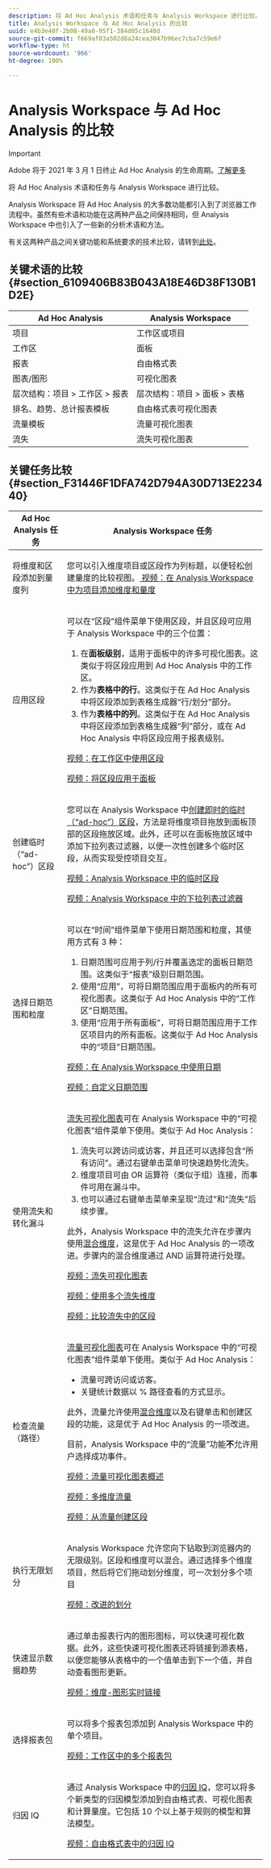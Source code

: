 ```yaml
---
description: 将 Ad Hoc Analysis 术语和任务与 Analysis Workspace 进行比较。
title: Analysis Workspace 与 Ad Hoc Analysis 的比较
uuid: e4b3e40f-2b08-49a0-95f1-384d85c1640d
source-git-commit: f669af03a502d8a24cea3047b96ec7cba7c59e6f
workflow-type: ht
source-wordcount: '966'
ht-degree: 100%

---
```



# Analysis Workspace 与 Ad Hoc Analysis 的比较

>[!IMPORTANT]
>
>Adobe 将于 2021 年 3 月 1 日终止 Ad Hoc Analysis 的生命周期。[了解更多](https://adobe.ly/discoverworkspace)

将 Ad Hoc Analysis 术语和任务与 Analysis Workspace 进行比较。

Analysis Workspace 将 Ad Hoc Analysis 的大多数功能都引入到了浏览器工作流程中。虽然有些术语和功能在这两种产品之间保持相同，但 Analysis Workspace 中也引入了一些新的分析术语和方法。

有关这两种产品之间关键功能和系统要求的技术比较，请转到[此处](https://experienceleague.adobe.com/docs/analytics/admin/admin-overview/analytics-product-comparison.html?lang=zh-Hans)。

## 关键术语的比较 {#section_6109406B83B043A18E46D38F130B1D2E}

| Ad Hoc Analysis | Analysis Workspace |
|--- |--- |
| 项目 | 工作区或项目 |
| 工作区 | 面板 |
| 报表 | 自由格式表 |
| 图表/图形 | 可视化图表 |
| 层次结构：项目 > 工作区 > 报表 | 层次结构：项目 > 面板 > 表格 |
| 排名、趋势、总计报表模板 | 自由格式表可视化图表 |
| 流量模板 | 流量可视化图表 |
| 流失 | 流失可视化图表 |

## 关键任务比较 {#section_F31446F1DFA742D794A30D713E223440}

<table id="table_90D4461F04F34D70844C5E3FBB0BBE44"> 
 <thead> 
  <tr> 
   <th colname="col1" class="entry"> Ad Hoc Analysis 任务 </th> 
   <th colname="col2" class="entry"> Analysis Workspace 任务 </th> 
  </tr>
 </thead>
 <tbody> 
  <tr> 
   <td colname="col1"> <p>将维度和区段添加到量度列 </p> </td> 
   <td colname="col2"> <p>您可以引入维度项目或区段作为列标题，以便轻松创建量度的比较视图。<a href="https://experienceleague.adobe.com/docs/analytics-learn/tutorials/analysis-workspace/metrics/adding-dimensions-and-metrics-to-your-project-in-analysis-workspace.html?lang=zh-Hans"  > 视频：在 Analysis Workspace 中为项目添加维度和量度</a> </p> </td> 
  </tr> 
  <tr> 
   <td colname="col1"> <p>应用区段 </p> </td> 
   <td colname="col2"> <p>可以在“区段”组件菜单下使用区段，并且区段可应用于 Analysis Workspace 中的三个位置： </p> 
    <ol id="ol_800D81FE2C84459B94B085C51E140330"> 
     <li id="li_F2E050902F9A4831BBA57F466E07DEAE">在<b>面板级别</b>，适用于面板中的许多可视化图表。这类似于将区段应用到 Ad Hoc Analysis 中的工作区。 </li> 
     <li id="li_2D88E43E0161485C95B08DC3C593EFD9">作为<b>表格中的行</b>。这类似于在 Ad Hoc Analysis 中将区段添加到表格生成器“行/划分”部分。 </li> 
     <li id="li_102E1A1DAA9247C08FC46C5AB3D78113">作为<b>表格中的列</b>。这类似于在 Ad Hoc Analysis 中将区段添加到表格生成器“列”部分，或在 Ad Hoc Analysis 中将区段应用于报表级别。 </li> 
    </ol> <p><a href="https://experienceleague.adobe.com/docs/analytics-learn/tutorials/analysis-workspace/applying-segments/applying-segments-to-your-analysis-workspace-project.html?lang=zh-Hans"  > 视频：在工作区中使用区段</a> </p> <p><a href="https://experienceleague.adobe.com/docs/analytics-learn/tutorials/analysis-workspace/using-panels/panel-level-segments.html?lang=zh-Hans"  > 视频：将区段应用于面板</a> </p> </td> 
  </tr> 
  <tr> 
   <td colname="col1"> <p>创建临时（“ad-hoc”）区段 </p> </td> 
   <td colname="col2"> <p>您可以在 Analysis Workspace 中<a href="/help/analyze/analysis-workspace/components/t-freeform-project-segment.md"  >创建即时的临时（“ad-hoc”）区段</a>，方法是将维度项目拖放到面板顶部的区段拖放区域。此外，还可以在面板拖放区域中添加下拉列表过滤器，以便一次性创建多个临时区段，从而实现受控项目交互。 </p> <p><a href="https://experienceleague.adobe.com/docs/analytics-learn/tutorials/analysis-workspace/applying-segments/ad-hoc-temporary-segments.html?lang=zh-Hans"  > 视频：Analysis Workspace 中的临时区段</a> </p> <p><a href="https://experienceleague.adobe.com/docs/analytics-learn/tutorials/analysis-workspace/applying-segments/using-drop-down-filters.html?lang=zh-Hans"  > 视频：Analysis Workspace 中的下拉列表过滤器</a> </p> </td> 
  </tr> 
  <tr> 
   <td colname="col1"> <p>选择日期范围和粒度 </p> </td> 
   <td colname="col2"> <p>可以在“时间”组件菜单下使用日期范围和粒度，其使用方式有 3 种： </p> 
    <ol id="ol_8B57C8A840694A879B22B809C58E7482"> 
     <li id="li_58FAE6A87B494A5C9007CD35BB101608">日期范围可应用于列/行并覆盖选定的面板日期范围。这类似于“报表”级别日期范围。 </li> 
     <li id="li_85BB89EFF9C8466A992815BB7804EA37">使用“应用”，可将日期范围应用于面板内的所有可视化图表。这类似于 Ad Hoc Analysis 中的“工作区”日期范围。 </li> 
     <li id="li_BC18564A8FBB48F4A522BCAC60838759">使用“应用于所有面板”，可将日期范围应用于工作区项目内的所有面板。这类似于 Ad Hoc Analysis 中的“项目”日期范围。 </li> 
    </ol> <p><a href="https://experienceleague.adobe.com/docs/analytics-learn/tutorials/analysis-workspace/calendar-and-date-ranges/using-dates-in-analysis-workspace.html?lang=zh-Hans"  > 视频：在 Analysis Workspace 中使用日期</a> </p> <p><a href="https://experienceleague.adobe.com/docs/analytics-learn/tutorials/analysis-workspace/calendar-and-date-ranges/creating-custom-date-ranges-in-analysis-workspace.html?lang=zh-Hans"  > 视频：自定义日期范围</a> </p> </td> 
  </tr> 
  <tr> 
   <td colname="col1"> <p>使用流失和转化漏斗 </p> </td> 
   <td colname="col2"> <p><a href="/help/analyze/analysis-workspace/visualizations/fallout/fallout-flow.md"  >流失可视化图表</a>可在 Analysis Workspace 中的“可视化图表”组件菜单下使用。类似于 Ad Hoc Analysis： </p> 
    <ol id="ol_625FF45AED4E403DBEE1A906282E8531"> 
     <li id="li_7B6C5F2682774641B82D2021786AE5C4">流失可以跨访问或访客，并且还可以选择包含“所有访问”。通过右键单击菜单可快速趋势化流失。 </li> 
     <li id="li_CFBDDAB8E96A445DB0624640AEB25994">维度项目可由 OR 运算符（类似于组）连接，而事件可用在漏斗中。 </li> 
     <li id="li_6638E6A62C744A27B2C066E5F9EC62C0">也可以通过右键单击菜单来呈现“流过”和“流失”后续步骤。 </li> 
    </ol> <p>此外，Analysis Workspace 中的流失允许在步骤内使用<a href="/help/analyze/analysis-workspace/visualizations/fallout/configuring-interdimensional-fallout.md"  >混合维度</a>，这是优于 Ad Hoc Analysis 的一项改进。步骤内的混合维度通过 AND 运算符进行处理。 </p> <p><a href="https://experienceleague.adobe.com/docs/analytics-learn/tutorials/analysis-workspace/analyzing-customer-journeys/fallout-visualization.html?lang=zh-Hans"  > 视频：流失可视化图表</a> </p> <p><a href="https://experienceleague.adobe.com/docs/analytics-learn/tutorials/analysis-workspace/analyzing-customer-journeys/multi-dimensional-fallout.html?lang=zh-Hans"  > 视频：使用多个流失维度</a> </p> <p><a href="https://experienceleague.adobe.com/docs/analytics-learn/tutorials/analysis-workspace/analyzing-customer-journeys/comparing-segments-in-fallout.html?lang=zh-Hans"  > 视频：比较流失中的区段</a> </p> </td> 
  </tr> 
  <tr> 
   <td colname="col1"> <p>检查流量（路径） </p> </td> 
   <td colname="col2"> <p><a href="/help/analyze/analysis-workspace/visualizations/c-flow/flow.md"  >流量可视化图表</a>可在 Analysis Workspace 中的“可视化图表”组件菜单下使用。类似于 Ad Hoc Analysis： </p> 
    <ul id="ul_42D259310823496499F7D1474E1639AF"> 
     <li id="li_5DE6980EF66A49E58B8946A0422BC02C">流量可跨访问或访客。 </li> 
     <li id="li_70A692266D32416BA3D70C1F8999F837">关键统计数据以 % 路径查看的方式显示。 </li> 
    </ul> <p>此外，流量允许使用<a href="/help/analyze/analysis-workspace/visualizations/c-flow/multi-dimensional-flow.md"  >混合维度</a>以及右键单击和创建区段的功能，这是优于 Ad Hoc Analysis 的一项改进。 </p> <p>目前，Analysis Workspace 中的“流量”功能<b>不</b>允许用户选择成功事件。 </li> 
    </ul> <p><a href="https://experienceleague.adobe.com/docs/analytics-learn/tutorials/analysis-workspace/analyzing-customer-journeys/flow-visualization.html?lang=zh-Hans"  > 视频：流量可视化图表概述</a> </p> <p><a href="https://experienceleague.adobe.com/docs/analytics-learn/tutorials/analysis-workspace/analyzing-customer-journeys/text-wrapping-and-multi-dimensional-flow.html?lang=zh-Hans"  > 视频：多维度流量</a> </p> <p><a href="https://experienceleague.adobe.com/docs/analytics-learn/tutorials/analysis-workspace/analyzing-customer-journeys/expanding-on-flow-visualization.html?lang=zh-Hans"  > 视频：从流量创建区段</a> </p> </td> 
  </tr> 
  <tr> 
   <td colname="col1"> <p>执行无限划分 </p> </td> 
   <td colname="col2"> <p>Analysis Workspace 允许您向下钻取到浏览器内的无限级别。区段和维度可以混合。通过选择多个维度项目，然后将它们拖动划分维度，可一次划分多个项目 </p> <p><a href="https://experienceleague.adobe.com/docs/analytics-learn/tutorials/analysis-workspace/building-freeform-tables/dimension-breakdown-by-position.html?lang=zh-Hans"  > 视频：改进的划分</a> </p> </td> 
  </tr> 
  <tr> 
   <td colname="col1"> <p>快速显示数据趋势 </p> </td> 
   <td colname="col2"> <p>通过单击报表行内的图形图标，可以快速可视化数据。此外，这些快速可视化图表还将链接到源表格，以便您能够从表格中的一个值单击到下一个值，并自动查看图形更新。 </p> <p><a href="https://experienceleague.adobe.com/docs/analytics-learn/tutorials/analysis-workspace/visualizations/dimension-graph-live-linking.html?lang=zh-Hans"  > 视频：维度-图形实时链接</a> </p> </td> 
  </tr> 
  <tr> 
   <td colname="col1"> <p>选择报表包 </p> </td> 
   <td colname="col2"> <p>可以将多个报表包添加到 Analysis Workspace 中的单个项目。  </p> <p><a href="https://experienceleague.adobe.com/docs/analytics-learn/tutorials/analysis-workspace/using-panels/multiple-report-suites-in-analysis-workspace.html?lang=zh-Hans"  > 视频：工作区中的多个报表包</a> </p></td> 
  </tr> 
  <tr> 
   <td colname="col1"> <p>归因 IQ </p> </td> 
   <td colname="col2"> <p>通过 Analysis Workspace 中的<a href="/help/analyze/analysis-workspace/attribution/overview.md"  >归因 IQ</a>，您可以将多个新类型的归因模型添加到自由格式表、可视化图表和计算量度。它包括 10 个以上基于规则的模型和算法模型。 </p>  <p><a href="https://experienceleague.adobe.com/docs/analytics-learn/tutorials/analysis-workspace/attribution-iq/using-attribution-iq-in-freeform-tables.html?lang=zh-Hans"  > 视频：自由格式表中的归因 IQ</a> </p> </td> 
  </tr>  
 </tbody> 
</table>

